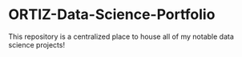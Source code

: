 # ORTIZ-Data-Science-Portfolio

This repository is a centralized place to house all of my notable data science projects! 
